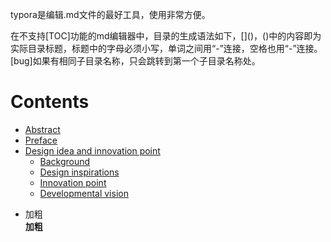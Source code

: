 typora是编辑.md文件的最好工具，使用非常方便。

在不支持[TOC]功能的md编辑器中，目录的生成语法如下，\[]()，()中的内容即为实际目录标题，标题中的字母必须小写，单词之间用“-”连接，空格也用“-”连接。
\[bug]如果有相同子目录名称，只会跳转到第一个子目录名称处。

# Contents  
- [Abstract](#abstract)  
- [Preface](#preface)  
- [Design idea and innovation point](#design-idea-and-innovation-point)  
  - [Background](#background) 
  - [Design inspirations](#design-inspirations) 
  - [Innovation point](#innovation-point)  
  - [Developmental vision](#developmental-vision)
  
  
* 加粗  
**加粗**
